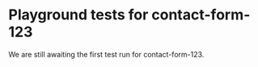 # Playground tests for contact-form-123
We are still awaiting the first test run for contact-form-123.
